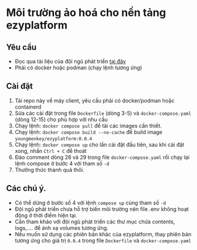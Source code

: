 # Môi trường ảo hoá cho nền tảng ezyplatform

## Yêu cầu

 - Đọc qua tài liệu của đội ngũ phát triển [tại đây](https://youngmonkeys.org/ezyplatform/guides/install-ezyplatform?lang=vi)
 - Phải có docker hoặc podman (chạy lệnh tương ứng)

## Cài đặt
1. Tải repo này về máy client, yêu cầu phải có docker/podman hoặc containerd
2. Sửa các cài đặt trong file `Dockerfile` (dòng 3-5) và `docker-compose.yaml` (dòng 12-15) cho phù hợp với nhu cầu
3. Chạy lệnh: `docker compose pull` để tải các images cần thiết.
3. Chạy lệnh: `docker compose build --no-cache` để build image `youngmonkey/ezyplatform:0.0.4`
4. Chạy lệnh: `docker compose up` cho lần cài đặt đầu tiên, sau khi cài đặt xong, nhấn `Ctrl + C` để thoát
5. Đảo comment dòng 28 và 29 trong file `docker-compose.yaml` rồi chạy lại lệnh compose ở bước 4 với tham số `-d`
6. Thưởng thức thành quả thôi.

## Các chú ý.
 - Có thể dừng ở bước số 4 với lệnh `compose up` cùng tham số `-d`
 - Đội ngũ phát triển chưa hỗ trợ biến môi trường nên file .env không hoạt động ở thời điểm hiện tại.
 - Cần tham khảo với đội ngũ phát triển các thư mục chứa contents, logs,.... để ánh xạ volumes tương ứng.
 - Nếu muốn sử dụng các phiên bản khác của ezyplatform, thay phiên bản tương ứng cho giá trị `0.0.4` trong file `Dockerfile` và `docker-compose.yaml`